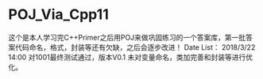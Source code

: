 # POJ_Via_Cpp11
这个是本人学习完C++Primer之后用POJ来做巩固练习的一个答案库，第一批答案代码命名，格式，封装等还有欠缺，之后会逐步改进！
Date List：
2018/3/22 14:00     对1001最终测试通过，版本V0.1    未对变量命名，类加完善和封装等进行优化。
